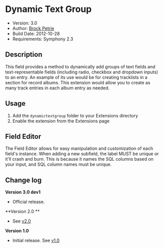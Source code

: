 # Dynamic Text Group

-  Version: 3.0
-  Author: [Brock Petrie](http://www.brockpetrie.com)
-  Build Date: 2012-10-28
-  Requirements: Symphony 2.3

## Description

This field provides a method to dynamically add groups of text fields and text-representable fields (including radio, checkbox and dropdown inputs) to an entry. An example of its use would be for creating tracklists in a section for record albums. This extension would allow you to create as many track entries in each album entry as needed.

## Usage

1.  Add the `dynamictextgroup` folder to your Extensions directory
2.  Enable the extension from the Extensions page

## Field Editor

The Field Editor allows for easy manipulation and customization of each field's instance. When adding a new subfield, the label MUST be unique or it'll crash and burn. This is because it names the SQL columns based on your input, and SQL column names must be unique.

## Change log

**Version 3.0 dev1**

-  Official release.

**Version 2.0 ** 

-  See [v2.0](https://github.com/brockpetrie/dynamictextgroup/tree/v2.0)

**Version 1.0** 

-  Initial release. See [v1.0](https://github.com/brockpetrie/dynamictextgroup/tree/v1.0)